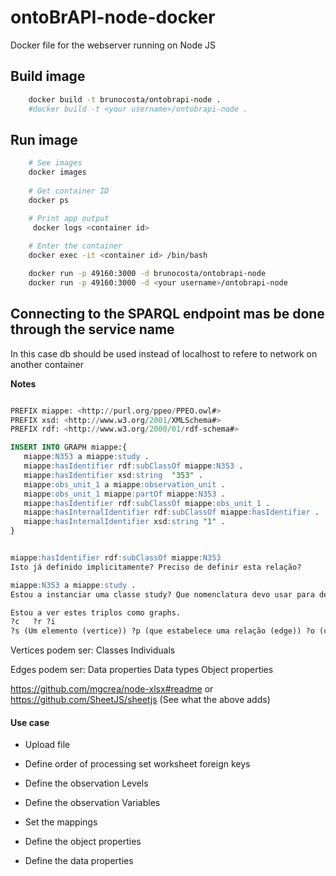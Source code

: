 # ontoBrAPI-node-docker
Docker file for the webserver running on Node JS

## Build image
``` bash
	docker build -t brunocosta/ontobrapi-node .
	#docker build -t <your username>/ontobrapi-node .
```

## Run image

``` bash
	# See images
	docker images
	
	# Get container ID
	docker ps

	# Print app output
	 docker logs <container id>
	
	# Enter the container
	docker exec -it <container id> /bin/bash

	docker run -p 49160:3000 -d brunocosta/ontobrapi-node
	docker run -p 49160:3000 -d <your username>/ontobrapi-node
``` 

## Connecting to the SPARQL endpoint mas be done through the service name

In this case db should be used instead of localhost to refere to network on another container




**Notes**

``` sql

PREFIX miappe: <http://purl.org/ppeo/PPEO.owl#>
PREFIX xsd: <http://www.w3.org/2001/XMLSchema#>
PREFIX rdf: <http://www.w3.org/2000/01/rdf-schema#> 

INSERT INTO GRAPH miappe:{
   miappe:N353 a miappe:study . 
   miappe:hasIdentifier rdf:subClassOf miappe:N353 .
   miappe:hasIdentifier xsd:string  "353" .
   miappe:obs_unit_1 a miappe:observation_unit .   
   miappe:obs_unit_1 miappe:partOf miappe:N353 .
   miappe:hasIdentifier rdf:subClassOf miappe:obs_unit_1 .
   miappe:hasInternalIdentifier rdf:subClassOf miappe:hasIdentifier .
   miappe:hasInternalIdentifier xsd:string "1" .
}


miappe:hasIdentifier rdf:subClassOf miappe:N353 
Isto já definido implicitamente? Preciso de definir esta relação?

miappe:N353 a miappe:study . 
Estou a instanciar uma classe study? Que nomenclatura devo usar para definir este elemento.

Estou a ver estes triplos como graphs. 
?c   ?r ?i
?s (Um elemento (vertice)) ?p (que estabelece uma relação (edge)) ?o (com outro elemento (vertice))

```


Vertices podem ser: 
Classes
Individuals

Edges podem ser:
Data properties
Data types
Object properties


https://github.com/mgcrea/node-xlsx#readme
or
https://github.com/SheetJS/sheetjs  (See what the above adds)

#### Use case
 * Upload file
 * Define order of processing set worksheet foreign keys

 * Define the observation Levels
 * Define the observation Variables

 * Set the mappings
 * Define the object properties 
 * Define the data properties

